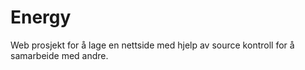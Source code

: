 Energy
======

Web prosjekt for å lage en nettside med hjelp av source kontroll for å samarbeide med andre.
